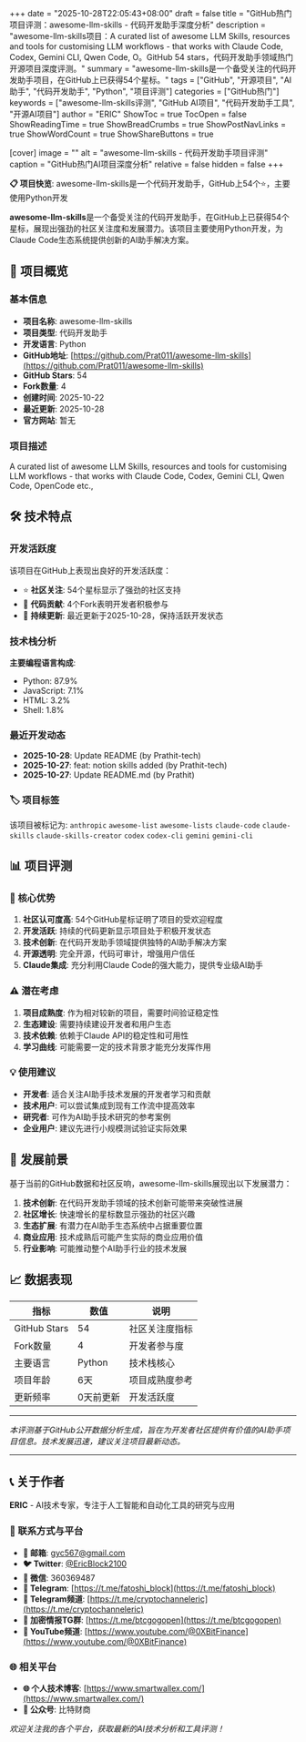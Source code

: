 +++
date = "2025-10-28T22:05:43+08:00"
draft = false
title = "GitHub热门项目评测：awesome-llm-skills - 代码开发助手深度分析"
description = "awesome-llm-skills项目：A curated list of awesome LLM Skills, resources and tools for customising LLM workflows - that works with Claude Code, Codex, Gemini CLI, Qwen Code, O。GitHub 54 stars，代码开发助手领域热门开源项目深度评测。"
summary = "awesome-llm-skills是一个备受关注的代码开发助手项目，在GitHub上已获得54个星标。"
tags = ["GitHub", "开源项目", "AI助手", "代码开发助手", "Python", "项目评测"]
categories = ["GitHub热门"]
keywords = ["awesome-llm-skills评测", "GitHub AI项目", "代码开发助手工具", "开源AI项目"]
author = "ERIC"
ShowToc = true
TocOpen = false
ShowReadingTime = true
ShowBreadCrumbs = true
ShowPostNavLinks = true
ShowWordCount = true
ShowShareButtons = true

[cover]
image = ""
alt = "awesome-llm-skills - 代码开发助手项目评测"
caption = "GitHub热门AI项目深度分析"
relative = false
hidden = false
+++

**📋 项目快览**: awesome-llm-skills是一个代码开发助手，GitHub上54个⭐，主要使用Python开发

**awesome-llm-skills**是一个备受关注的代码开发助手，在GitHub上已获得54个星标，展现出强劲的社区关注度和发展潜力。该项目主要使用Python开发，为Claude Code生态系统提供创新的AI助手解决方案。

## 🎯 项目概览

### 基本信息
- **项目名称**: awesome-llm-skills
- **项目类型**: 代码开发助手
- **开发语言**: Python
- **GitHub地址**: [https://github.com/Prat011/awesome-llm-skills](https://github.com/Prat011/awesome-llm-skills)
- **GitHub Stars**: 54
- **Fork数量**: 4
- **创建时间**: 2025-10-22
- **最近更新**: 2025-10-28
- **官方网站**: 暂无

### 项目描述
A curated list of awesome LLM Skills, resources and tools for customising LLM workflows - that works with Claude Code, Codex, Gemini CLI, Qwen Code, OpenCode etc.,

## 🛠️ 技术特点

### 开发活跃度
该项目在GitHub上表现出良好的开发活跃度：
- ⭐ **社区关注**: 54个星标显示了强劲的社区支持
- 🔄 **代码贡献**: 4个Fork表明开发者积极参与
- 📅 **持续更新**: 最近更新于2025-10-28，保持活跃开发状态

### 技术栈分析

**主要编程语言构成**:
- Python: 87.9%
- JavaScript: 7.1%
- HTML: 3.2%
- Shell: 1.8%


### 最近开发动态
- **2025-10-28**: Update README (by Prathit-tech)
- **2025-10-27**: feat: notion skills added (by Prathit-tech)
- **2025-10-27**: Update README.md (by Prathit)


### 🏷️ 项目标签
该项目被标记为: `anthropic` `awesome-list` `awesome-lists` `claude-code` `claude-skills` `claude-skills-creator` `codex` `codex-cli` `gemini` `gemini-cli`


## 📊 项目评测

### 🎯 核心优势
1. **社区认可度高**: 54个GitHub星标证明了项目的受欢迎程度
2. **开发活跃**: 持续的代码更新显示项目处于积极开发状态
3. **技术创新**: 在代码开发助手领域提供独特的AI助手解决方案
4. **开源透明**: 完全开源，代码可审计，增强用户信任
5. **Claude集成**: 充分利用Claude Code的强大能力，提供专业级AI助手

### ⚠️ 潜在考虑
1. **项目成熟度**: 作为相对较新的项目，需要时间验证稳定性
2. **生态建设**: 需要持续建设开发者和用户生态
3. **技术依赖**: 依赖于Claude API的稳定性和可用性
4. **学习曲线**: 可能需要一定的技术背景才能充分发挥作用

### 💡 使用建议
- **开发者**: 适合关注AI助手技术发展的开发者学习和贡献
- **技术用户**: 可以尝试集成到现有工作流中提高效率
- **研究者**: 可作为AI助手技术研究的参考案例
- **企业用户**: 建议先进行小规模测试验证实际效果

## 🔮 发展前景

基于当前的GitHub数据和社区反响，awesome-llm-skills展现出以下发展潜力：

1. **技术创新**: 在代码开发助手领域的技术创新可能带来突破性进展
2. **社区增长**: 快速增长的星标数显示强劲的社区兴趣
3. **生态扩展**: 有潜力在AI助手生态系统中占据重要位置
4. **商业应用**: 技术成熟后可能产生实际的商业应用价值
5. **行业影响**: 可能推动整个AI助手行业的技术发展

## 📈 数据表现

| 指标 | 数值 | 说明 |
|------|------|------|
| GitHub Stars | 54 | 社区关注度指标 |
| Fork数量 | 4 | 开发者参与度 |
| 主要语言 | Python | 技术栈核心 |
| 项目年龄 | 6天 | 项目成熟度参考 |
| 更新频率 | 0天前更新 | 开发活跃度 |

---

*本评测基于GitHub公开数据分析生成，旨在为开发者社区提供有价值的AI助手项目信息。技术发展迅速，建议关注项目最新动态。*

---

## 📞 关于作者

**ERIC** - AI技术专家，专注于人工智能和自动化工具的研究与应用

### 🔗 联系方式与平台

- **📧 邮箱**: [gyc567@gmail.com](mailto:gyc567@gmail.com)
- **🐦 Twitter**: [@EricBlock2100](https://twitter.com/EricBlock2100)
- **💬 微信**: 360369487
- **📱 Telegram**: [https://t.me/fatoshi_block](https://t.me/fatoshi_block)
- **📢 Telegram频道**: [https://t.me/cryptochanneleric](https://t.me/cryptochanneleric)
- **👥 加密情报TG群**: [https://t.me/btcgogopen](https://t.me/btcgogopen)
- **🎥 YouTube频道**: [https://www.youtube.com/@0XBitFinance](https://www.youtube.com/@0XBitFinance)

### 🌐 相关平台

- **🌐 个人技术博客**: [https://www.smartwallex.com/](https://www.smartwallex.com/)
- **📖 公众号**: 比特财商

*欢迎关注我的各个平台，获取最新的AI技术分析和工具评测！*
